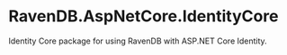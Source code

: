 # RavenDB.AspNetCore.IdentityCore
Identity Core package for using RavenDB with ASP.NET Core Identity.

